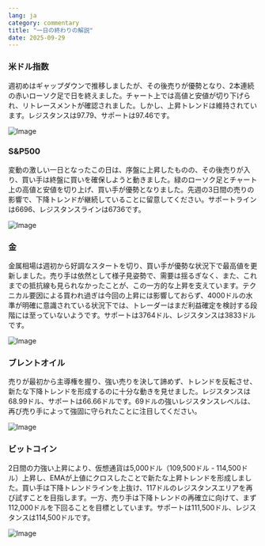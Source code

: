 ```yaml
---
lang: ja
category: commentary
title: "一日の終わりの解説"
date: 2025-09-29
---
```


### 米ドル指数

週初めはギャップダウンで推移しましたが、その後売りが優勢となり、2本連続の赤いローソク足で日を終えました。チャート上では高値と安値が切り下げられ、リトレースメントが確認されました。しかし、上昇トレンドは維持されています。レジスタンスは97.79、サポートは97.46です。

![Image](https://markleighedu.github.io/img/Sep-2025/29-Sep-2025/usdindex.jpg)

### S&P500

変動の激しい一日となったこの日は、序盤に上昇したものの、その後売りが入り、買い手は終盤に買いを確保しようと動きました。緑のローソク足とチャート上の高値と安値を切り上げ、買い手が優勢となりました。先週の3日間の売りの影響で、下降トレンドが継続していることに留意してください。サポートラインは6696、レジスタンスラインは6736です。

![Image](https://markleighedu.github.io/img/Sep-2025/29-Sep-2025/sp500.jpg)

### 金

金属相場は週初から好調なスタートを切り、買い手が優勢な状況下で最高値を更新しました。売り手は依然として様子見姿勢で、需要は揺るぎなく、また、これまでの抵抗線も見られなかったことが、この一方的な上昇を支えています。テクニカル要因による買われ過ぎは今回の上昇には影響しておらず、4000ドルの水準が明確に意識されている状況下では、トレーダーはまだ利益確定を検討する段階には至っていないようです。サポートは3764ドル、レジスタンスは3833ドルです。

![Image](https://markleighedu.github.io/img/Sep-2025/29-Sep-2025/gold.jpg)

### ブレントオイル

売りが最初から主導権を握り、強い売りを決して諦めず、トレンドを反転させ、新たな下降トレンドを形成するのに十分な動きを見せました。レジスタンスは68.99ドル、サポートは66.66ドルです。69ドルの強いレジスタンスレベルは、再び売り手によって強固に守られたことに注目してください。

![Image](https://markleighedu.github.io/img/Sep-2025/29-Sep-2025/brentoil.jpg)

### ビットコイン

2日間の力強い上昇により、仮想通貨は5,000ドル（109,500ドル - 114,500ドル）上昇し、EMAが上値にクロスしたことで新たな上昇トレンドを形成しました。買い手は下降トレンドラインを上抜け、117ドルのレジスタンスエリアを再び試すことを目指します。一方、売り手は下降トレンドの再確立に向けて、まず112,000ドルを下回ることを目標としています。サポートは111,500ドル、レジスタンスは114,500ドルです。

![Image](https://markleighedu.github.io/img/Sep-2025/29-Sep-2025/bitcoin.jpg)

